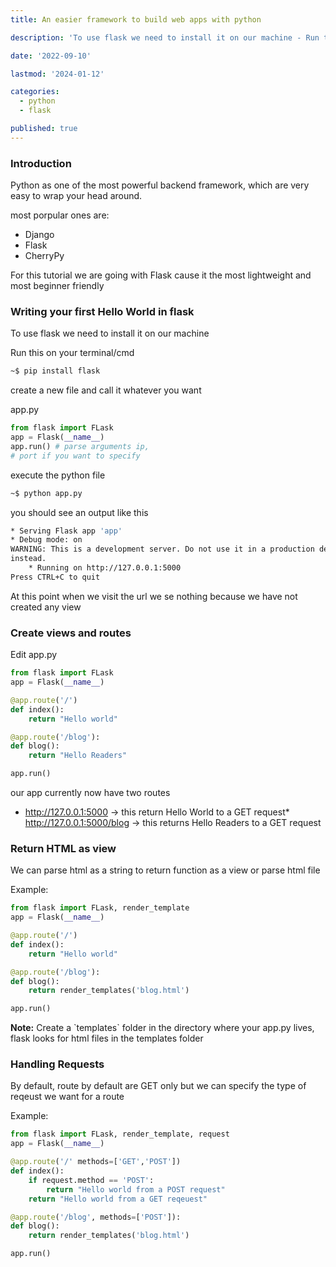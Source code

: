 ```yaml
---
title: An easier framework to build web apps with python

description: 'To use flask we need to install it on our machine - Run this on your terminal/cmd'

date: '2022-09-10'

lastmod: '2024-01-12'

categories:
  - python
  - flask

published: true
---
```


### Introduction

Python as one of the most powerful backend framework, which are very easy to wrap your head around.

most porpular ones are:

- Django
- Flask
- CherryPy

For this tutorial we are going with Flask cause it the most lightweight and most beginner friendly

### Writing your first Hello World in flask

To use flask we need to install it on our machine

Run this on your terminal/cmd

```bash
~$ pip install flask
```

create a new file and call it whatever you want

app.py

```python
from flask import FLask
app = Flask(__name__)
app.run() # parse arguments ip,
# port if you want to specify
```

execute the python file

```bash
~$ python app.py
```

you should see an output like this

```bash
* Serving Flask app 'app'
* Debug mode: on
WARNING: This is a development server. Do not use it in a production deployment. Use a production WSGI server
instead.
    * Running on http://127.0.0.1:5000
Press CTRL+C to quit
```

At this point when we visit the url we se nothing because we have not created any view

### Create views and routes

Edit app.py

```python
from flask import FLask
app = Flask(__name__)

@app.route('/')
def index():
    return "Hello world"

@app.route('/blog'):
def blog():
    return "Hello Readers"

app.run()
```

our app currently now have two routes

- http://127.0.0.1:5000
  \-> this return Hello World to a GET request\* http://127.0.0.1:5000/blog
  \-> this returns Hello Readers to a GET request

### Return HTML as view

We can parse html as a string to return function as a view or parse html file

Example:

```python
from flask import FLask, render_template
app = Flask(__name__)

@app.route('/')
def index():
    return "Hello world"

@app.route('/blog'):
def blog():
    return render_templates('blog.html')

app.run()
```

**Note:** Create a \`templates\` folder in the directory where your app.py lives, flask looks for html files in the templates folder

### Handling Requests

By default, route by default are GET only but we can specify the type of reqeust we want for a route

Example:

```python
from flask import FLask, render_template, request
app = Flask(__name__)

@app.route('/' methods=['GET','POST'])
def index():
    if request.method == 'POST':
        return "Hello world from a POST request"
    return "Hello world from a GET reqeuest"

@app.route('/blog', methods=['POST']):
def blog():
    return render_templates('blog.html')

app.run()
```
